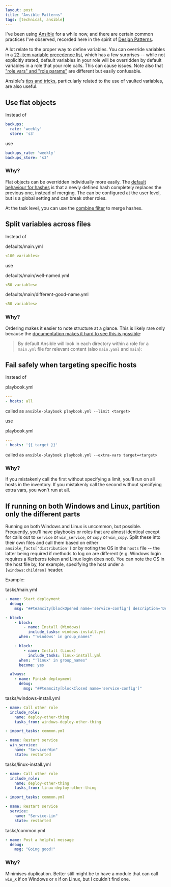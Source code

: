 ```yaml
---
layout: post
title: "Ansible Patterns"
tags: [technical, ansible]
---
```


I've been using [Ansible](https://www.ansible.com/) for a while now, and there are certain common practices I've observed, recorded here in the spirit of [Design Patterns](https://en.wikipedia.org/wiki/Design_Patterns).

A lot relate to the proper way to define variables. You can override variables in a [22-item variable precedence list](https://docs.ansible.com/ansible/2.10/user_guide/playbooks_variables.html#understanding-variable-precedence), which has a few surprises -- while not explicitly stated, default variables in your role will be overridden by default variables in a role that your role calls. This can cause issues. Note also that ["role vars" and "role params"](https://github.com/ansible/ansible/issues/70397#issuecomment-651952866) are different but easily confusable.

Ansible's [tips and tricks](https://docs.ansible.com/ansible/2.10/user_guide/playbooks_best_practices.html), particularly related to the use of vaulted variables, are also useful.

## Use flat objects

Instead of

```yaml
backups:
  rate: 'weekly'
  store: 's3'
```

use

```yaml
backups_rate: 'weekly'
backups_store: 's3'
```

### Why?

Flat objects can be overridden individually more easily. The [default behaviour for hashes](https://docs.ansible.com/ansible/2.10/reference_appendices/config.html#default-hash-behaviour) is that a newly defined hash completely replaces the previous one, instead of merging. The can be configured at the user level, but is a global setting and can break other roles.

At the task level, you can use the [combine filter](https://docs.ansible.com/ansible/2.10/user_guide/playbooks_filters.html#combining-hashes-dictionaries) to merge hashes.

## Split variables across files

Instead of

defaults/main.yml
```yaml
<100 variables>
```

use

defaults/main/well-named.yml
```yaml
<50 variables>
```

defaults/main/different-good-name.yml

```yaml
<50 variables>
```

### Why?

Ordering makes it easier to note structure at a glance. This is likely rare only because the [documentation makes it hard to see this is possible](https://docs.ansible.com/ansible/2.10/user_guide/playbooks_reuse_roles.html):

> By default Ansible will look in each directory within a role for a `main.yml` file for relevant content (also `main.yaml` and `main`):

## Fail safely when targeting specific hosts

Instead of

playbook.yml
```yaml
---
- hosts: all
```

called as `ansible-playbook playbook.yml --limit <target>`

use

playbook.yml
```yaml
---
- hosts: '{{ target }}'
```

called as `ansible-playbook playbook.yml --extra-vars target=<target>`

### Why?

If you mistakenly call the first without specifying a limit, you'll run on all hosts in the inventory. If you mistakenly call the second without specifying extra vars, you won't run at all.

## If running on both Windows and Linux, partition only the different parts

Running on both Windows and Linux is uncommon, but possible. Frequently, you'll have playbooks or roles that are almost identical except for calls out to `service` or `win_service`, or `copy` or `win_copy`. Split these into their own files and call them based on either `ansible_facts['distribution']` or by noting the OS in the `hosts` file -- the latter being required if methods to log on are different (e.g. Windows login requires a Kerberos token and Linux login does not). You can note the OS in the host file by, for example, specifying the host under a `[windows:children]` header.

Example:

tasks/main.yml
```yaml
- name: Start deployment
  debug:
    msg: "##teamcity[blockOpened name='service-config'] description='Deployment Start'"

- block:
    - block:
        - name: Install (Windows)
          include_tasks: windows-install.yml
      when: "'windows' in group_names"

    - block:
        - name: Install (Linux)
          include_tasks: linux-install.yml
      when: "'linux' in group_names"
      become: yes

  always:
    - name: Finish deployment
      debug:
        msg: "##teamcity[blockClosed name='service-config']"
```

tasks/windows-install.yml
```yaml
- name: Call other role
  include_role:
    name: deploy-other-thing
    tasks_from: windows-deploy-other-thing

- import_tasks: common.yml

- name: Restart service
  win_service:
    name: "Service-Win"
    state: restarted
```

tasks/linux-install.yml
```yaml
- name: Call other role
  include_role:
    name: deploy-other-thing
    tasks_from: linux-deploy-other-thing

- import_tasks: common.yml

- name: Restart service
  service:
    name: "Service-Lin"
    state: restarted
```

tasks/common.yml
```yaml
- name: Post a helpful message
  debug:
    msg: "Going good!"
```

### Why?

Minimises duplication. Better still might be to have a module that can call `win_X` if on Windows or `X` if on Linux, but I couldn't find one.
